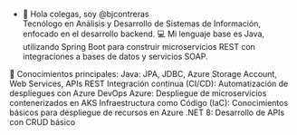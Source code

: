 - 👋 Hola colegas, soy @bjcontreras <br>
Tecnólogo en Análisis y Desarrollo de Sistemas de Información, enfocado en el desarrollo backend.
💻 Mi lenguaje base es Java, utilizando Spring Boot para construir microservicios REST con integraciones a bases de datos y servicios SOAP.

🔧 Conocimientos principales:
Java: JPA, JDBC, Azure Storage Account, Web Services, APIs REST
Integración continua (CI/CD): Automatización de despliegues con Azure DevOps
Azure: Despliegue de microservicios contenerizados en AKS
Infraestructura como Código (IaC): Conocimientos básicos para despliegue de recursos en Azure
.NET 8: Desarrollo de APIs con CRUD básico


<!---
bjcontreras/bjcontreras is a ✨ special ✨ repository because its `README.md` (this file) appears on your GitHub profile.
You can click the Preview link to take a look at your changes.
--->
